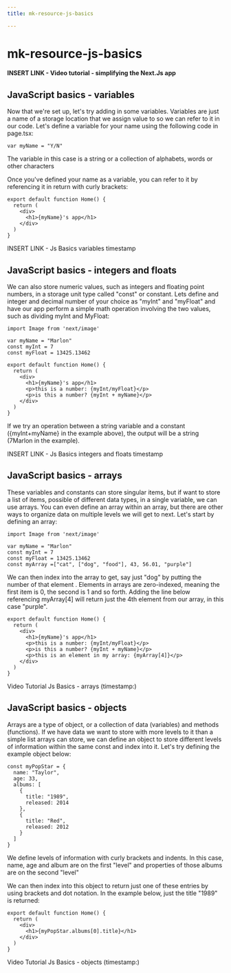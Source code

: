```yaml
---
title: mk-resource-js-basics

---
```


# mk-resource-js-basics


#### INSERT LINK - Video tutorial - simplifying the Next.Js app


## JavaScript basics - variables 

Now that we're set up, let's try adding in some variables. Variables are just a name of a storage location that we assign value to so we can refer to it in our code. Let's define a variable for your name using the following code in page.tsx:

```
var myName = "Y/N"
```
The variable in this case is a string or a collection of alphabets, words or other characters

Once you've defined your name as a variable, you can refer to it by referencing it in return with curly brackets:

```
export default function Home() {
  return (
    <div>
      <h1>{myName}'s app</h1>
    </div>
  )
}
```

INSERT LINK - Js Basics variables
timestamp

## JavaScript basics - integers and floats

We can also store numeric values, such as integers and floating point numbers, in a storage unit type called "const" or constant. Lets define and integer and decimal number of your choice as "myInt" and "myFloat" and have our app perform a simple math operation involving the two values, such as dividing myInt and MyFloat:

```
import Image from 'next/image'

var myName = "Marlon"
const myInt = 7
const myFloat = 13425.13462

export default function Home() {
  return (
    <div>
      <h1>{myName}'s app</h1>
      <p>this is a number: {myInt/myFloat}</p>
      <p>is this a number? {myInt + myName}</p>
    </div>
  )
}
```

 If we try an operation between a string variable and a constant ({myInt+myName} in the example above), the output will be a string (7Marlon in the example).

INSERT LINK - Js Basics integers and floats
timestamp 

## JavaScript basics - arrays

These variables and constants can store singular items, but if want to store a list of items, possible of different data types, in a single variable, we can use arrays. You can even define an array within an array, but there are other ways to organize data on multiple levels we will get to next. Let's start by defining an array:

```
import Image from 'next/image'

var myName = "Marlon"
const myInt = 7
const myFloat = 13425.13462
const myArray =["cat", ["dog", "food"], 43, 56.01, "purple"]

```
We can then index into the array to get, say just "dog" by putting the number of that element . Elements in arrays are zero-indexed, meaning the first item is 0, the second is 1 and so forth. Adding the line below referencing myArray[4] will return just the 4th element from our array, in this case "purple".

```
export default function Home() {
  return (
    <div>
      <h1>{myName}'s app</h1>
      <p>this is a number: {myInt/myFloat}</p>
      <p>is this a number? {myInt + myName}</p>
      <p>this is an element in my array: {myArray[4]}</p>
    </div>
  )
}
```

Video Tutorial Js Basics - arrays
(timestamp:)

## JavaScript basics - objects

Arrays are a type of object, or a collection of data (variables) and methods (functions). If we have data we want to store with more levels to it than a simple list arrays can store, we can define an object to store different levels of information within the same const and index into it. Let's try defining the example object below:

```
const myPopStar = {
  name: "Taylor",
  age: 33,
  albums: [
    {
      title: "1989",
      released: 2014
    },
    {
      title: "Red",
      released: 2012
    }
  ]
}

```
We define levels of information with curly brackets and indents. In this case, name, age and album are on the first "level" and properties of those albums are on the second "level"

We can then index into this object to return just one of these entries by using brackets and dot notation. In the example below, just the title "1989" is returned:

```
export default function Home() {
  return (
    <div>
      <h1>{myPopStar.albums[0].title}</h1>
    </div>
  )
}
```

Video Tutorial Js Basics - objects
(timestamp:)



